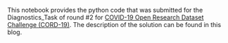 
This notebook provides the python code that was submitted for the Diagnostics_Task  of round #2 for [COVID-19 Open Research Dataset Challenge (CORD-19)](https://www.kaggle.com/allen-institute-for-ai/CORD-19-research-challenge). 
The description of the solution can be found in this blog. 


